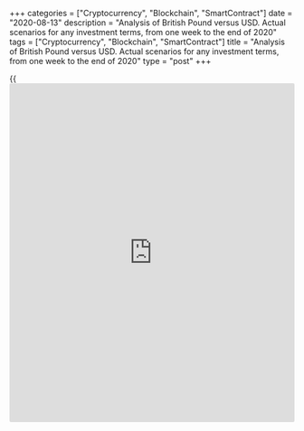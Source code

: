 +++
categories = ["Cryptocurrency", "Blockchain", "SmartContract"]
date = "2020-08-13"
description = "Analysis of British Pound versus USD. Actual scenarios for any investment terms, from one week to the end of 2020"
tags = ["Cryptocurrency", "Blockchain", "SmartContract"]
title = "Analysis of British Pound versus USD. Actual scenarios for any investment terms, from one week to the end of 2020"
type = "post"
+++

{{<iframe id="large-banner" src="https://www.bounty.group/#slide=15.0" width="100%" height="600" scrolling="no" style="border: 0px solid rgb(216, 221, 230); border-radius: 3px;">}}

August 13, 2020

August 13, 2020

GBPUSD: Trading plan for the nearest weeks and monthsMikhail Hypov

## GBPUSD forecast: Fundamental, trend and graphic analysis, volume
analysis. Identification of key levels and targets. Weekly and monthly
trading plans.

Today's publication will deal with the British pound and the GBPUSD
pair.



![LiteForex: Analysis of British Pound versus USD. Actual scenarios for
any investment [terms](https://www.fintechee.com/terms/), from one week to the end of 2020][1]

Last time, I analyzed the pair in [May][2]. The chart above shows the
long-term scenario from May's publication.

![LiteForex: Analysis of British Pound versus USD. Actual scenarios for
any investment [terms](https://www.fintechee.com/terms/), from one week to the end of 2020][3]

There's no reason to revise the above long-term scenario as it coincides
with the actual fluctuations. To make sure it's true, let's analyze the
latest economic data.

###

### Fundamental analysis

###

### ![LiteForex: Analysis of British Pound versus USD. Actual scenarios
for any investment [terms](https://www.fintechee.com/terms/), from one week to the end of 2020][4]

The chart of the UK 10-year bond yield breaks its historic highs. It
confirms the [investor](https://www.fintechee.com/tutorial-for-forex-trading/investor-mode/)s' pessimistic sentiment and increased demand for
safe-haven investment tools. These fears aren't groundless. According to
the UK Office for National Statistics, the UK GDP dropped 20.4% in Q2.

![LiteForex: Analysis of British Pound versus USD. Actual scenarios for
any investment [terms](https://www.fintechee.com/terms/), from one week to the end of 2020][5]

![LiteForex: Analysis of British Pound versus USD. Actual scenarios for
any investment [terms](https://www.fintechee.com/terms/), from one week to the end of 2020][6]

According to Bloomberg's study, the indicator is the worst among the G7
countries and one of the worst in Europe. Chancellor of the Exchequer
Rishi Sunak has already said that the country's economy hasn't gone
through the deepest trough yet, and the situation will only worsen soon.
Also, Sunak mentioned some "tough decisions" that are yet to take. The
Bloomberg experts think he might mean higher taxes on wealth. Such a
decision can help patch up the budget hole, but as an economist, I can
say that increasing taxes during a crisis is a wrong decision that may
result in a wave of future dismissals.



Mass personnel dismissals are a pain spot in the UK economy. Almost the
whole relief package was aimed at holding back the unemployment growth.
Still, the total unemployment rate reached 7.5 million people.

The UK Office of National Statistics says it's manual, unskilled, and
underskilled jobs that have been hardest hit. The number of the
independently employed and the number of micro-businesses has decreased
too. The crisis affected such businesses as family shops, coffee houses,
bakeries, and so on. After the domestic lockdown was lifted and the
borders partly re-opened, the tourist sector started to revive. The
number of new jobs grew 10% in July compared with the record low figures
in June. Still, it's a dramatically small number of 300,000 new jobs.



On the whole, the UK economy is recovering more slowly as the Central
Bank expected. Markets are watching over the discussion of a new relief
package and awaiting an additional stimulus on the part of the BoE.
However, a new package of relief measures may be introduced only at the
beginning of 2021, and many businesses might not live until that moment.

Brexit's negative impact on the UK economy shouldn't be forgotten
either. I spoke in detail about Brexit in my [previous article][2].
Renewal of trade agreements with the EU is on the agenda. If the UK
government fails to do that before the end of the year, the UK exporters
will pay a higher rate already next January.



Thus, the country's economic risk is high, and the markets' general
sentiment is pessimistic. The good [news](https://www.letsplayfx.com/blog/forex-news-website/) is that the vaccine may appear
soon. It lowers the stress related to a probable second wave of
COVID-19.



So I can conclude that the markets expect the Bank of England to
continue its soft monetary [policy](https://www.fintechee.com/policy/) amidst pessimistic sentiments, which
will put pressure on the [pound][7]. What is good about Forex is that we
need to consider the indicators of the base currency's country as well.
So, we need to understand the US dollar's prospects. I've already spoken
about them in this [article][8]. To sum up, the USD risks devaluing
gradually amidst the unprecedented monetary stimulation of the US
economy and the Fed's ultra-soft monetary [policy](https://www.fintechee.com/policy/). This factor brings
about uncertainty in the fundamental estimations of currency rates. The
world is on the threshold of a race of national currencies' devaluation.
These risks have been already factored in the market and are the reason
for record-high gold prices, for example. When it comes to [GBPUSD][7],
the pair may lack direction in its fluctuations and become more
volatile. That's why the long-term scenario is uncertain from the
fundamental point of view. As for technical analysis, there's no reason
for updating the existing long-term trading plan I set in the [previous
article][2]. So, I'll stick to it.

![LiteForex: Analysis of British Pound versus USD. Actual scenarios for
any investment [terms](https://www.fintechee.com/terms/), from one week to the end of 2020][9]

The chart shows consolidation in the range of 1.32 - 1.143, which
confirms the idea stated above. Let's make a trading plan for the
nearest time.

###

### Technical analysis

![LiteForex: Analysis of British Pound versus USD. Actual scenarios for
any investment [terms](https://www.fintechee.com/terms/), from one week to the end of 2020][10]

First, we'll check the H4 time frame. We see that [GBPUSD][7] has been
moving in a local bullish channel. However, there's an under-traded area
within this channel. The vertical volume indicator shows this area well.
The market is balanced at the moment, but consolidation has been
developing for a long time already. So, we are likely to have an impulse
next week. As the market tends to be inert in the short term, the
equilateral triangle is expected to be broken from below in the local
consolidation framework. However, there is the R1 monthly level of the
Pivot indicator and the upper edge of the global triangle above (see the
long-term scenario chart).

###

### Next week's trading plan

###

### ![LiteForex: Analysis of British Pound versus USD. Actual scenarios
for any investment [terms](https://www.fintechee.com/terms/), from one week to the end of 2020][11]

[GBPUSD][7] is likely to have an upward breakout of the triangle next
week, so a trading plan is based on the long position.

Entry point: 1.3040

Stop loss: below 1.300 USD and according to your risk management system.
For example, at 1.2978.

Take Profit should be placed before the key resistance levels, at around
1.3170 USD.



Be careful: this is a high-risk trade. The Profit/Risk ratio is about 2.



### Trading plan for the nearest month

![LiteForex: Analysis of British Pound versus USD. Actual scenarios for
any investment [terms](https://www.fintechee.com/terms/), from one week to the end of 2020][12]

Based on the long-term scenario, we expect that the global bearish trend
will continue. According to Tom DeMark's oscillators, [GBPUSD][7] got
into the overbought zone in the weekly chart. The chart came close to
the trading channel's limits. It's clearly seen using vertical volumes.
Combined with decreasing volumes, this signal confirms an upcoming
reversal point.

![LiteForex: Analysis of British Pound versus USD. Actual scenarios for
any investment [terms](https://www.fintechee.com/terms/), from one week to the end of 2020][13]

Based on the short-term growth scenario, we should prioritize short
positions in August-September, cashing in on retracements from the key
resistance levels located on the limits of the trading channel and the
global triangle.

The entry point for a short position is at about 1.317 USD.

Stop loss must be placed above the triangle's edge at 1.330 USD.

Profits can be fixed at two targets:

The first one is at 1.288 USD, Pivot equilibrium level.

The second one is near the key support level at 1.265 USD.

The P/R ratio varies from 2 to 4, respectively.



To realize this trading plan or shorter-term trades, I recommend using
market spreads and low swaps. [LiteForex][7] is one of the brokers that
offer these conditions. If you're new to trading, use a demo account
first. You can open your first trade in one click and without
registration [here][7]. An economic crisis is a perfect time for
learning to trade. Have a go!



Good luck and profits, everyone!

Yours,

Michael @Hypov

## Price chart of GBPUSD in real time mode

![GBPUSD: Trading plan for the nearest weeks and months][14]

The content of this article reflects the author’s opinion and does not
necessarily reflect the official position of LiteForex. The material
published on this page is provided for informational purposes only and
should not be considered as the provision of investment advice for the
purposes of Directive 2004/39/EC.

Rate this article:

{{value}}

( {{count}} {{title}} )

   1. cdn.liteforex.com/cache/uploads/blog_post/cryptocyrrency/hyipov/2020.08.13/proshlyy_prognoz_GBPUSD_1.jpg?w=30&s=e9d9e45b77eb34a334ebac8758b2037c
   2. www.liteforex.com/blog/analysts-opinions/gbpusd-fundamental-and-technical-analysis-short-term-medium-term-long-term-forecast/
   3. cdn.liteforex.com/cache/uploads/blog_post/cryptocyrrency/hyipov/2020.08.13/proshlyy_prognoz_fact_GBPUSD_2.jpg?w=30&s=5dc81e7299a8268f7469fcb445e48954
   4. cdn.liteforex.com/cache/uploads/blog_post/cryptocyrrency/hyipov/2020.08.13/Dokhodnost_desyatiletnikh_bondov_Velikobritanii_3.jpg?w=30&s=5ed9f23b3b5d1896f6d5aa3fb0845946
   5. cdn.liteforex.com/cache/uploads/blog_post/cryptocyrrency/hyipov/2020.08.13/Karta_VVP_v_Yevrope_4.jpg?w=30&s=69817af4da59f9ccfcd55cbeb2961642
   6. cdn.liteforex.com/cache/uploads/blog_post/cryptocyrrency/hyipov/2020.08.13/VVP_v_bolshoy_semerki_5.jpg?w=30&s=2dcd6878ab40a75c4e877df8340d24f7
   7. my.liteforex.com/trading/chart?symbol=GBPUSD&returnUrl=true
   8. www.liteforex.com/blog/analysts-opinions/where-is-the-gold-price-ceiling-the-actual-scenario-for-the-coming-months-and-years/
   9. cdn.liteforex.com/cache/uploads/blog_post/cryptocyrrency/hyipov/2020.08.13/prognoz_GBPUSD_6.jpg?w=30&s=3ffe4aee18a591f5ccddadfd3908b86c
   10. cdn.liteforex.com/cache/uploads/blog_post/cryptocyrrency/hyipov/2020.08.13/prognoz_GBPUSD_7.jpg?w=30&s=0720fbe2bc1dae47ce1c1f4ed821db3a
   11. cdn.liteforex.com/cache/uploads/blog_post/cryptocyrrency/hyipov/2020.08.13/prognoz_GBPUSD_8.jpg?w=30&s=d1b21a039017a1008217d1ff97a412b8
   12. cdn.liteforex.com/cache/uploads/blog_post/cryptocyrrency/hyipov/2020.08.13/prognoz_GBPUSD_9.jpg?w=30&s=ec413fb2d2cd1db4ac964b5b32a14b3e
   13. cdn.liteforex.com/cache/uploads/blog_post/cryptocyrrency/hyipov/2020.08.13/prognoz_GBPUSD_10.jpg?w=30&s=82d6f0de9654d9936476bf44fc60a1fd
   14. cdn.liteforex.com/cache/uploads/blog_post/cryptocyrrency/hyipov/2020.08.13/GBPUSD_logo.jpg?q=75&w=1000&s=d2e7bea17e66c7fd56a8b683b5a25877